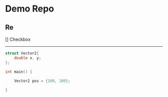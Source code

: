 # Demo Repo

## Re

[] Checkbox

---

```cpp
struct Vector2{
    double x, y;
};

int main() {

    Vector2 pos = {100, 100};
    
}
```
